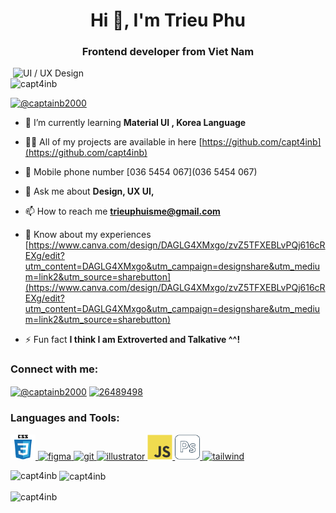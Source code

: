 <h1 align="center">Hi 👋, I'm Trieu Phu</h1>
<h3 align="center">Frontend developer from Viet Nam</h3>
<img src="https://globaleducation.s3.ap-south-1.amazonaws.com/globaledu/gif/front-end-development.gif" align="right" width="500" alt="UI / UX Design" title="UI / UX Design" data-aos="fade-up" loop="-1">
<p align="left"> <img src="https://komarev.com/ghpvc/?username=capt4inb&label=Profile%20views&color=0e75b6&style=flat" alt="capt4inb" /> </p>

<p align="left"> <a href="https://twitter.com/@captainb2000" target="blank"><img src="https://img.shields.io/twitter/follow/@captainb2000?logo=twitter&style=for-the-badge" alt="@captainb2000" /></a> </p>

- 🌱 I’m currently learning **Material UI , Korea Language**

- 👨‍💻 All of my projects are available in here [https://github.com/capt4inb](https://github.com/capt4inb)

- 📝 Mobile phone number [036 5454 067](036 5454 067)

- 💬 Ask me about **Design, UX UI,**

- 📫 How to reach me **trieuphuisme@gmail.com**

- 📄 Know about my experiences [https://www.canva.com/design/DAGLG4XMxgo/zvZ5TFXEBLvPQj616cREXg/edit?utm_content=DAGLG4XMxgo&utm_campaign=designshare&utm_medium=link2&utm_source=sharebutton](https://www.canva.com/design/DAGLG4XMxgo/zvZ5TFXEBLvPQj616cREXg/edit?utm_content=DAGLG4XMxgo&utm_campaign=designshare&utm_medium=link2&utm_source=sharebutton)

- ⚡ Fun fact **I think I am Extroverted and Talkative ^^!**

<h3 align="left">Connect with me:</h3>
<p align="left">
<a href="https://twitter.com/@captainb2000" target="blank"><img align="center" src="https://raw.githubusercontent.com/rahuldkjain/github-profile-readme-generator/master/src/images/icons/Social/twitter.svg" alt="@captainb2000" height="30" width="40" /></a>
<a href="https://stackoverflow.com/users/26489498" target="blank"><img align="center" src="https://raw.githubusercontent.com/rahuldkjain/github-profile-readme-generator/master/src/images/icons/Social/stack-overflow.svg" alt="26489498" height="30" width="40" /></a>
</p>

<h3 align="left">Languages and Tools:</h3>
<p align="left"> <a href="https://www.w3schools.com/css/" target="_blank" rel="noreferrer"> <img src="https://raw.githubusercontent.com/devicons/devicon/master/icons/css3/css3-original-wordmark.svg" alt="css3" width="40" height="40"/> </a> <a href="https://www.figma.com/" target="_blank" rel="noreferrer"> <img src="https://www.vectorlogo.zone/logos/figma/figma-icon.svg" alt="figma" width="40" height="40"/> </a> <a href="https://git-scm.com/" target="_blank" rel="noreferrer"> <img src="https://www.vectorlogo.zone/logos/git-scm/git-scm-icon.svg" alt="git" width="40" height="40"/> </a> <a href="https://www.adobe.com/in/products/illustrator.html" target="_blank" rel="noreferrer"> <img src="https://www.vectorlogo.zone/logos/adobe_illustrator/adobe_illustrator-icon.svg" alt="illustrator" width="40" height="40"/> </a> <a href="https://developer.mozilla.org/en-US/docs/Web/JavaScript" target="_blank" rel="noreferrer"> <img src="https://raw.githubusercontent.com/devicons/devicon/master/icons/javascript/javascript-original.svg" alt="javascript" width="40" height="40"/> </a> <a href="https://www.photoshop.com/en" target="_blank" rel="noreferrer"> <img src="https://raw.githubusercontent.com/devicons/devicon/master/icons/photoshop/photoshop-line.svg" alt="photoshop" width="40" height="40"/> </a> <a href="https://tailwindcss.com/" target="_blank" rel="noreferrer"> <img src="https://www.vectorlogo.zone/logos/tailwindcss/tailwindcss-icon.svg" alt="tailwind" width="40" height="40"/> </a> </p>

<p><img align="left" src="https://github-readme-stats.vercel.app/api/top-langs?username=capt4inb&show_icons=true&locale=en&layout=compact" alt="capt4inb" /></p>

<p>&nbsp;<img align="center" src="https://github-readme-stats.vercel.app/api?username=capt4inb&show_icons=true&locale=en" alt="capt4inb" /></p>

<p><img align="center" src="https://github-readme-streak-stats.herokuapp.com/?user=capt4inb&" alt="capt4inb" /></p>
